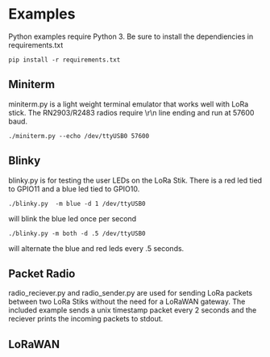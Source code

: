 # Examples

Python examples require Python 3.  Be sure to install the dependiencies in requirements.txt

    pip install -r requirements.txt

## Miniterm

miniterm.py is a light weight terminal emulator that works well with LoRa stick. 
The RN2903/R2483 radios require \r\n line ending and run at 57600 baud.

    ./miniterm.py --echo /dev/ttyUSB0 57600

## Blinky

blinky.py is for testing the user LEDs on the LoRa Stik.  There is a red led tied to GPIO11 and a blue led tied to GPIO10. 

    ./blinky.py  -m blue -d 1 /dev/ttyUSB0

will blink the blue led once per second

    ./blinky.py -m both -d .5 /dev/ttyUSB0

will alternate the blue and red leds every .5 seconds.

## Packet Radio

radio_reciever.py and radio_sender.py are used for sending LoRa packets between two LoRa Stiks without the need for a LoRaWAN gateway.  The included example sends a unix timestamp packet every 2 seconds and the reciever prints the incoming packets to stdout.

## LoRaWAN

